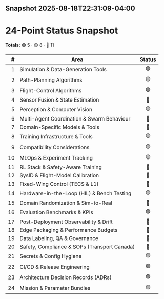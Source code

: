 ## Snapshot 2025-08-18T22:31:09-04:00
# 24-Point Status Snapshot

**Totals:** 🟢 5 · 🟡 8 · 🔴 11

| # | Area | Status |
|---:|------|:------:|
| 1 | Simulation & Data-Generation Tools | 🟢 |
| 2 | Path-Planning Algorithms | 🟡 |
| 3 | Flight-Control Algorithms | 🟢 |
| 4 | Sensor Fusion & State Estimation | 🔴 |
| 5 | Perception & Computer Vision | 🟡 |
| 6 | Multi-Agent Coordination & Swarm Behaviour | 🔴 |
| 7 | Domain-Specific Models & Tools | 🔴 |
| 8 | Training Infrastructure & Tools | 🟡 |
| 9 | Compatibility Considerations | 🟡 |
| 10 | MLOps & Experiment Tracking | 🟡 |
| 11 | RL Stack & Safety-Aware Training | 🔴 |
| 12 | SysID & Flight-Model Calibration | 🔴 |
| 13 | Fixed-Wing Control (TECS & L1) | 🔴 |
| 14 | Hardware-in-the-Loop (HIL) & Bench Testing | 🟡 |
| 15 | Domain Randomization & Sim-to-Real | 🔴 |
| 16 | Evaluation Benchmarks & KPIs | 🟢 |
| 17 | Post-Deployment Observability & Drift | 🔴 |
| 18 | Edge Packaging & Performance Budgets | 🔴 |
| 19 | Data Labeling, QA & Governance | 🔴 |
| 20 | Safety, Compliance & SOPs (Transport Canada) | 🔴 |
| 21 | Secrets & Config Hygiene | 🟡 |
| 22 | CI/CD & Release Engineering | 🟢 |
| 23 | Architecture Decision Records (ADRs) | 🟢 |
| 24 | Mission & Parameter Bundles | 🟡 |


